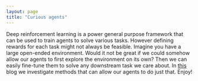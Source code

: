 ```yaml
---
layout: page
title: "Curious agents"
---
```

Deep reinforcement learning is a power general purpose framework that can be used to train agents to solve various tasks. However defining rewards for each task might not always be feasible. Imagine you have a large open-ended environment. Would it not be great if we could somehow allow our agents to first explore the environment on its own? Then we can easily fine-tune them to solve any downstream task we care about. In <a href="https://medium.com/@dries.epos/curious-agents-ebfee02ef024"  target="_blank">this</a> blog we investigate methods that can allow our agents to do just that. Enjoy!
